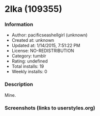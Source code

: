 # 2lka (109355)

### Information
- Author: pacificseashellgirl (unknown)
- Created at: unknown
- Updated at: 1/14/2015, 7:51:22 PM
- License: NO-REDISTRIBUTION
- Category: tumblr
- Rating: undefined
- Total installs: 19
- Weekly installs: 0


### Description
Mine.


### Screenshots (links to userstyles.org)



